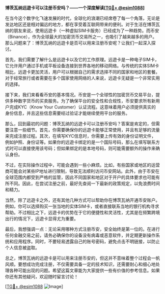 **博茨瓦纳远遊卡可以注册币安吗？——一个深度解读[[TG💪+ @esim1088](https://t.me/s/esim1088)]**

在当今这个数字化飞速发展的时代，全球化的浪潮已经席卷了每一个角落，无论是发达地区还是相对偏远的地方，都在享受着互联网带来的便利。对于生活在博茨瓦纳的朋友来说，使用远遊卡（一种虚拟SIM卡服务）已经成为了一种趋势。而币安（Binance），作为全球最大的加密货币交易所之一，也吸引了越来越多的用户。那么问题来了：博茨瓦纳的远遊卡是否可以用来注册币安呢？让我们一起深入探讨。

首先，我们需要了解什么是远遊卡以及它的工作原理。远遊卡是一种电子SIM卡，它允许用户通过手机或平板设备连接到世界各地的移动网络。与传统的实体SIM卡相比，远遊卡更加灵活，用户可以根据自己的需求选择不同的国家和地区的套餐。对于经常旅行或者需要在多个国家使用网络的人来说，远遊卡无疑是一个非常实用的选择。

接下来，我们来看看币安的基本情况。币安是一个全球性的加密货币交易平台，提供多种数字货币的买卖服务。为了确保平台的安全性和合规性，币安要求所有新用户完成KYC（Know Your Customer）认证流程。这意味着用户必须提供真实的身份信息，并且这些信息需要经过验证才能继续使用平台的服务。

那么，回到最初的问题：博茨瓦纳的远遊卡可以注册币安吗？答案是肯定的，但需要注意一些细节。首先，你需要确保你的远遊卡能够正常使用，并且有足够的流量来完成注册过程。其次，在填写KYC信息时，你需要上传有效的身份证明文件，例如护照、身份证等。如果你的远遊卡绑定的是一个国际号码，那么在填写联系方式时可以直接使用该号码；但如果绑定的是本地号码，则可能需要额外的操作来确认身份。

不过，在实际操作过程中，可能会遇到一些小麻烦。比如，有些国家或地区的运营商可能会对某些IP地址进行限制，导致无法顺利访问币安网站。此外，由于币安在全球范围内都受到严格的监管，因此不同国家和地区对于开户的具体要求也可能有所不同。因此，在尝试注册之前，最好先查阅一下最新的政策规定，以免浪费时间和精力。

当然，除了远遊卡之外，还有其他几种方式可以帮助你在博茨瓦纳开通币安账户。例如，你可以选择购买一张当地的实体SIM卡，或者直接联系当地的银行机构寻求帮助。不过相比之下，远遊卡的优势在于它的便捷性和灵活性，尤其是在频繁跨境出行的情况下，远遊卡显得尤为重要。

最后，我想强调一点：无论采用哪种方式注册币安，安全始终是第一位的。在进行任何金融交易之前，请务必确保你的设备没有病毒或恶意软件，并定期更新操作系统和应用程序。同时，不要轻易透露自己的账号密码，避免点击不明链接，以防止个人信息被盗取。

总之，博茨瓦纳的远遊卡是可以用来注册币安的，但这并不意味着整个过程会一帆风顺。要想成功完成注册，不仅需要具备一定的技术知识，还需要耐心和细心地处理各种可能出现的问题。希望这篇文章能为大家提供一些有价值的参考信息。如果你还有其他疑问，欢迎随时留言讨论！

[[TG💪+ @esim1088](https://t.me/s/esim1088) ![Image](https://i.postimg.cc/4NQfJmqS/Snipaste-2025-05-13-00-14-12.png)]